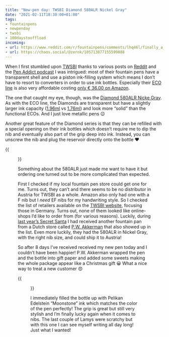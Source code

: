 ```yaml
---
title: "New-pen day: TWSBI Diamond 580ALR Nickel Gray"
date: "2021-02-11T18:30:00+01:00"
tags:
- fountainpens
- newpenday
- twsbi
- 100daystooffload
incoming:
- url: https://www.reddit.com/r/fountainpens/comments/lhq46l/finally_a_newpen_day_again_twsbi_diamond_580alr/
- url: https://chaos.social/@zerok/105713877155599888
---
```


When I first stumbled upon [TWSBI](https://www.twsbi.com/) thanks to various posts on [Reddit](https://www.reddit.com/r/fountainpens/) and the [Pen Addict podcast](https://www.relay.fm/penaddict) I was intrigued: most of their fountain pens have a transparent shell and use a piston ink-filling system which means I don’t have to resort to converters in order to use ink bottles. Especially their [ECO line](https://www.twsbi.com/collections/fountain-pens/products/twsbi-eco-black-fountain-pen) is also very affordable costing [only € 36.00 on Amazon](https://www.amazon.de/TWSBI-F%C3%BCllfederhalter-Demonstrator-Kolbenf%C3%BCller-Fountain/dp/B011M858FK/ref=sr_1_7?__mk_de_DE=%C3%85M%C3%85%C5%BD%C3%95%C3%91&dchild=1&keywords=twsbi+eco&qid=1613062370&sr=8-7).

The one that caught my eye, though, was the [Diamond 580ALR Nicke Gray](https://www.twsbi.com/collections/fountain-pens/products/twsbi-diamond-580alr-nickel-gray-fountain-pen). As with the ECO line, the Diamonds are transparent but have a slightly larger ink capacity ([1.96ml](https://www.penaddict.com/blog/2018/9/20/twsbi-diamond-580alr-nickel-fountain-pen-review) vs [1.76ml](https://blog.gouletpens.com/2015/07/answering-your-twsbi-eco-questions/#comment-3551649665)) and look more “solid” than the functional ECOs. And I just love metallic pens 😉 

Another great feature of the Diamond series is that they can be refilled with a special opening on their ink bottles which doesn’t require me to dip the nib and eventually also part of the grip deep into ink. Instead, you can unscrew the nib and plug the reservoir directly onto the bottle ❤️

{{<figure src="/media/2021/twsbi580alr.jpg" alt="Fountain pen with empty ink bottle" caption="The TWSBI Diamond 580ALR alongside a TWSBI 50ml ink bottle">}}

Something about the 580ALR just made me want to have it but ordering one turned out to be more complicated than expected.

First I checked if my local fountain pen store could get one for me. Turns out, they can’t and there seems to be no distributor in Austria for TWSBI as a whole.  Amazon also only had one with a F nib but I *need* EF nibs for my handwriting style. So I checked the list of retailers available on the [TWSBI website](https://www.twsbi.com/pages/other-shops), focusing those in Germany. Turns out, none of them looked like online-shops I’d like to order from (for various reasons). Luckily, during [last year’s Secret Santa](https://zerokspot.com/weblog/2020/12/25/another-secret-santa-complete/) I had received another fountain pan from a Dutch store called [P.W. Akkerman](https://akkermandenhaag.nl) that also showed up in the list. Even more luckily, they had the 580ALR in Nickel Gray, with the right nib size, and could ship it to Austria!

So after 8 days I’ve received received my new pen today and I couldn’t have been happier! P.W. Akkerman wrapped the pen and the bottle into gift paper and added some sweets making the whole package appear like a Christmas gift 😀 What a nice way to treat a new customer 😍

{{<figure src="/media/2021/twsbi580alr-packaging.jpg" alt="Two gift-wrapped packages together with a small bag of sweets" caption="Nice gift packaging for the fountain pen and the ink bottle alongside with some sweets!">}}

 I immediately filled the bottle up with Pelikan Edelstein “Moonstone” ink which matches the color of the pen perfectly! The grip is great but still very stylish and I’m finally lucky again when it comes to nibs. The last couple of Lamys were scratchy but with this one I can see myself writing all day long! Just what I wanted!
